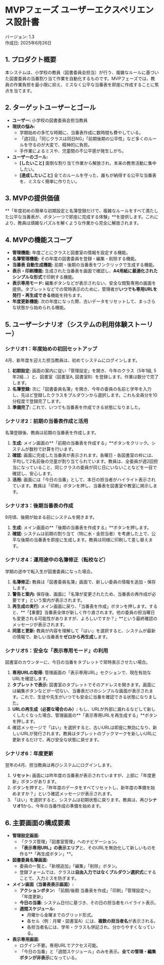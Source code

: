 # **MVPフェーズ ユーザーエクスペリエンス設計書**

バージョン: 1.3  
作成日: 2025年6月26日

## **1\. プロダクト概要**

本システムは、小学校の教員（図書委員会担当）が行う、複雑なルールに基づいた図書委員の当番割り当て作業を自動化するものです。MVPフェーズでは、教員の作業負担を最小限に抑え、ミスなく公平な当番表を即座に作成することに焦点を当てます。

## **2\. ターゲットユーザーとゴール**

* **ユーザー:** 小学校の図書委員会担当教員  
* **現状の悩み:**  
  * 学期始めの多忙な時期に、当番表作成に数時間も費やしている。  
  * 「週2回」「同じクラスは同日NG」「前期後期の公平性」など多くのルールを守るのが大変で、精神的に負担。  
  * 手作業によるミスや、児童間の不公平感が発生しがち。  
* **ユーザーのゴール:**  
  * **\[したいこと\]** 面倒な割り当て作業から解放され、本来の教育活動に集中したい。  
  * **\[達成したいこと\]** 全てのルールを守った、誰もが納得する公平な当番表を、ミスなく簡単に作りたい。

## **3\. MVPの提供価値**

\*\*「年度初めの簡単な初期設定と名簿登録だけで、複雑なルールをすべて満たした公平な当番表が、ボタン一つで即座に完成する体験」\*\*を提供します。これにより、教員は煩雑なパズルを解くような作業から完全に解放されます。

## **4\. MVPの機能スコープ**

* **管理機能:** 年度ごとにクラスと図書室の情報を設定する機能。  
* **名簿管理機能:** その年度の図書委員を登録・編集・削除する機能。  
* **当番表 自動生成機能:** 前期・後期の当番表をワンクリックで生成する機能。  
* **表示・印刷機能:** 生成された当番表を画面で確認し、**A4用紙に最適化されたシンプルな形式**で印刷する機能。  
* **表示専用モード:** 編集ボタンなどが表示されない、安全な閲覧専用の画面を提供。タブレットなどでの常時表示のために、管理者が**いつでも専用URLを発行・再生成できる**機能を持ちます。  
* **年度更新機能:** 次の年度になった際、古いデータをリセットして、まっさらな状態から始められる機能。

## **5\. ユーザーシナリオ（システムの利用体験ストーリー）**

### **シナリオ1：年度始めの初回セットアップ**

4月、新年度を迎えた担当教員は、初めてシステムにログインします。

1. **初期設定:** 画面の案内に従い「管理設定」を開き、今年のクラス（5年1組, 5年2組...）と、図書室（図書室A, 図書室B）を登録します。作業は数分で完了します。  
2. **名簿登録:** 次に「図書委員名簿」を開き、今年の委員の名前と学年を入力し、先ほど登録したクラスをプルダウンから選択します。これも全員分を10分程度で登録完了します。  
3. **準備完了:** これで、いつでも当番表を作成できる状態になりました。

### **シナリオ2：前期の当番表作成と活用**

名簿登録後、教員は前期の当番表を作成します。

1. **生成:** メイン画面の\*\*「前期の当番表を作成する」\*\*ボタンをクリック。システムが数秒で計算を行います。  
2. **確認:** 画面に完成した当番表が表示されます。各曜日・各図書室の枠には、平均して2名前後の児童が割り当てられています。教員は、全委員が週2回担当になっていること、同じクラスの委員が同じ日にいないことなどを一目で確認し、安心します。  
3. **活用:** 画面には「今日の当番」として、本日の担当者がハイライト表示されています。教員は「印刷」ボタンを押し、当番表を図書室や教室に掲示します。

### **シナリオ3：後期当番表の作成**

9月頃、後期が始まる前にシステムを開きます。

1. **生成:** メイン画面の\*\*「後期の当番表を作成する」\*\*ボタンを押します。  
2. **確認:** システムは前期の割り当て（特に水・金担当者）を考慮した上で、公平な後期の当番表を即座に生成します。教員は同様に印刷して差し替えます。

### **シナリオ4：運用途中の名簿修正（転校など）**

学期の途中で転入生が図書委員になった場合。

1. **名簿修正:** 教員は「図書委員名簿」画面で、新しい委員の情報を追加・保存します。  
2. **警告と案内:** 保存後、画面に「名簿が変更されたため、当番表の再作成が必要です」という案内が表示されます。  
3. **再生成の実行:** メイン画面に戻り、「当番表を作成」ボタンを押します。すると、\*\*「【重要】当番表全体が新しく作り直されます。他の委員の担当曜日も変更される可能性がありますが、よろしいですか？」\*\*という最終確認のメッセージが表示されます。  
4. **同意と更新:** 教員が内容を理解して「はい」を選択すると、システムが最新の情報で、新しい当番表を**ゼロから再生成**します。

### **シナリオ5：安全な「表示専用モード」の利用**

図書室のカウンターに、今日の当番をタブレットで常時表示させたい場合。

1. **専用URLの取得:** 管理画面の「表示専用URL」セクションで、現在有効なURLを確認します。  
2. **タブレットで表示:** 図書室のタブレットでそのアドレスを開きます。画面には編集ボタンなどが一切ない、当番表だけのシンプルな画面が表示されます。これで、生徒や先生がいつでも安全に当番を確認できる状態になりました。  
3. **URLの再生成（必要な場合のみ）:** もし、URLが外部に漏れるなどして新しくしたくなった場合、管理画面の\*\*「表示専用URLを再生成する」\*\*ボタンを押します。  
4. 確認メッセージで「はい」を選択すると、古いURLは即座に無効になり、新しいURLが発行されます。教員はタブレットのブックマークを新しいURLに更新するだけで、再び安全な状態に戻せます。

### **シナリオ6：年度更新**

翌年の4月、担当教員は再びシステムにログインします。

1. **リセット:** 画面には昨年度の当番表が表示されていますが、上部に「年度更新」ボタンがあります。  
2. ボタンを押すと、「昨年度のデータをすべてリセットし、新年度の準備を始めますか？」という確認メッセージが表示されます。  
3. 「はい」を選択すると、システムは初期状態に戻ります。教員は、再び**シナリオ1**から、今年の当番作成の準備を始めます。

## **6\. 主要画面の構成要素**

* **管理設定画面:**  
  * 「クラス管理」「図書室管理」へのナビゲーション。  
  * **「表示専用URL」の表示エリア**と、そのURLを無効化して新しいものを作る\*\*「再生成ボタン」\*\*。  
* **図書委員名簿画面:**  
  * 委員の一覧と、「新規追加」「編集」「削除」ボタン。  
  * 登録フォームでは、クラスは**自由入力ではなくプルダウン選択式**にすることで、入力ミスを防ぎます。  
* **メイン画面（当番表表示画面）:**  
  * **アクションボタン:** 「前期/後期 当番表を作成」「印刷」「管理設定へ」「年度更新」  
  * **今日の当番:** システム日付に基づき、その日の担当者をハイライト表示。  
  * **週間スケジュール:**  
    * 月曜から金曜までのグリッド形式。  
    * 各セル（例：月曜・図書室A）には、**複数の担当者名**が表示される。  
    * 各担当者名には、学年・クラスも併記され、分かりやすくなっている。  
* **表示専用画面:**  
  * ログイン不要。専用URLでアクセス可能。  
  * 「今日の当番」と「週間スケジュール」のみを表示。**全ての管理・編集ボタンが非表示**になっている。